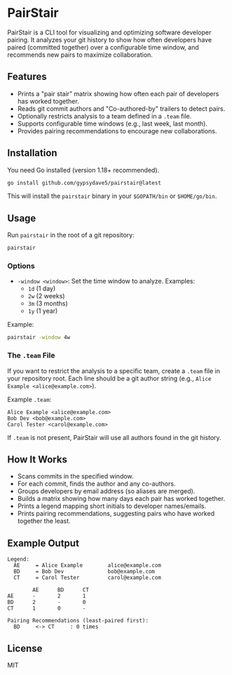 # PairStair

PairStair is a CLI tool for visualizing and optimizing software developer pairing. It analyzes your git history to show how often developers have paired (committed together) over a configurable time window, and recommends new pairs to maximize collaboration.

## Features

- Prints a "pair stair" matrix showing how often each pair of developers has worked together.
- Reads git commit authors and "Co-authored-by" trailers to detect pairs.
- Optionally restricts analysis to a team defined in a `.team` file.
- Supports configurable time windows (e.g., last week, last month).
- Provides pairing recommendations to encourage new collaborations.

## Installation

You need Go installed (version 1.18+ recommended).

```sh
go install github.com/gypsydave5/pairstair@latest
```

This will install the `pairstair` binary in your `$GOPATH/bin` or `$HOME/go/bin`.

## Usage

Run `pairstair` in the root of a git repository:

```sh
pairstair
```

### Options

- `-window <window>`: Set the time window to analyze. Examples:
  - `1d` (1 day)
  - `2w` (2 weeks)
  - `3m` (3 months)
  - `1y` (1 year)

Example:

```sh
pairstair -window 4w
```

### The `.team` File

If you want to restrict the analysis to a specific team, create a `.team` file in your repository root. Each line should be a git author string (e.g., `Alice Example <alice@example.com>`).

Example `.team`:

```
Alice Example <alice@example.com>
Bob Dev <bob@example.com>
Carol Tester <carol@example.com>
```

If `.team` is not present, PairStair will use all authors found in the git history.

## How It Works

- Scans commits in the specified window.
- For each commit, finds the author and any co-authors.
- Groups developers by email address (so aliases are merged).
- Builds a matrix showing how many days each pair has worked together.
- Prints a legend mapping short initials to developer names/emails.
- Prints pairing recommendations, suggesting pairs who have worked together the least.

## Example Output

```
Legend:
  AE     = Alice Example        alice@example.com
  BD     = Bob Dev              bob@example.com
  CT     = Carol Tester         carol@example.com

        AE      BD      CT
AE      -       2       1
BD      2       -       0
CT      1       0       -

Pairing Recommendations (least-paired first):
  BD     <-> CT     : 0 times
```

## License

MIT
